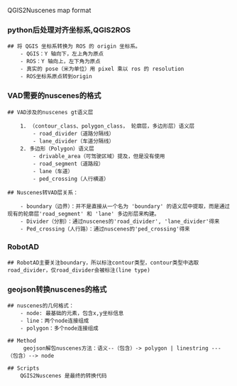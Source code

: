 QGIS2Nuscenes map format

### python后处理对齐坐标系,QGIS2ROS

    ## 将 QGIS 坐标系转换为 ROS 的 origin 坐标系。
        - QGIS：Y 轴向下，左上角为原点
        - ROS：Y 轴向上，左下角为原点
        - 真实的 pose（米为单位）用 pixel 乘以 ros 的 resolution
        - ROS坐标系原点转到origin

### VAD需要的nuscenes的格式

    ## VAD涉及的nuscenes gt语义层

        1. （contour_class、polygon_class， 轮廓层，多边形层）语义层
            - road_divider（道路分隔线）
            - lane_divider（车道分隔线）
        2. 多边形（Polygon）语义层
            - drivable_area（可驾驶区域）提及，但是没有使用
            - road_segment（道路段）
            - lane（车道）
            - ped_crossing（人行横道）

    ## Nuscenes转VAD层关系：

        - boundary（边界）：并不是直接从一个名为 'boundary' 的语义层中提取，而是通过现有的轮廓层'road_segment' 和 'lane' 多边形层来构建。
        - Divider（分割）：通过nuscenes的'road_divider', 'lane_divider'得来
        - Ped_crossing（人行路）：通过nuscenes的'ped_crossing'得来

### RobotAD
    ## RobotAD主要关注boundary，所以标注contour类型，contour类型中选取road_divider，仅road_divider会被标注(line type)

### geojson转换nuscenes的格式
    ## nuscenes的几何格式：
        - node: 最基础的元素，包含x,y坐标信息
        - line：两个node连接组成
        - polygon：多个node连接组成

    ## Method
         geojson解包nuscenes方法：语义--（包含）-> polygon | linestring ---（包含）--> node

    ## Scripts
        QGIS2Nuscenes 是最终的转换代码